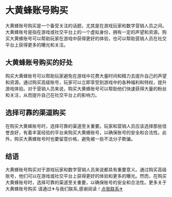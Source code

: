 # 大黄蜂账号购买

大黄蜂账号购买是一个备受关注的话题，尤其是在游戏玩家和数字营销人员之间。大黄蜂账号是指在游戏或社交平台上的一个虚拟身份，拥有一定的声望和资源。购买大黄蜂账号可以帮助玩家在游戏中获得更好的体验，也可以帮助营销人员在社交平台上获得更多的曝光和关注。

## 大黄蜂账号购买的好处

购买大黄蜂账号可以帮助玩家避免在游戏中花费大量时间和精力去提升自己的声望和资源。通过购买高级账号，玩家可以立即享受到游戏中的各种福利和特权，提升游戏体验。对于营销人员来说，购买大黄蜂账号可以帮助他们快速获得大量的粉丝和关注，从而提升自己在社交平台上的影响力。

## 选择可靠的渠道购买

在购买大黄蜂账号时，选择可靠的渠道至关重要。玩家和营销人员应该选择那些信誉良好，有着丰富经验的平台来购买大黄蜂账号，以确保账号的安全和合法性。此外，购买大黄蜂账号时也要留意价格，避免被一些不法分子欺骗。

## 结语

大黄蜂账号购买对于游戏玩家和数字营销人员来说都具有重要意义。通过购买高级账号，他们可以在游戏或社交平台上获得更好的体验和更多的曝光。然而，在购买大黄蜂账号时，选择可靠的渠道至关重要，以确保账号的安全和合法性。更多关于大黄蜂账号购买 请通过✈与我们联系,感谢阅读！[点我联系✈](https://www.G208.com)